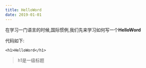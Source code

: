 ```yaml
---
title: HelloWord
date: 2019-01-01
---
```

在学习一门语言的时候,国际惯例,我们先来学习如何写一个**HelloWord**

代码如下:
```
<h1>HelloWord</h1>
```

>h1是一级标题

	